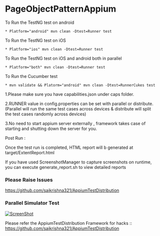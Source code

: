 # PageObjectPatternAppium

To Run the TestNG test on android
    
    * Platform="android" mvn clean -Dtest=Runner test

 To Run the TestNG test on iOS
  
    * Platform="ios" mvn clean -Dtest=Runner test

 To Run the TestNG test on iOS and android both in parallel
  
    * Platform="both" mvn clean -Dtest=Runner test
    
To Run the Cucumber test

    * mvn validate && Platorm="android" mvn clean -Dtest=RunnerCukes test
    

1.Please make sure you have capabilities.json  under caps folder.

2.RUNNER value in config.properties can be set with parallel or distribute. (Parallel will run the same test cases across devices & distribute will split the test cases randomly across devices)

3.No need to start appium server externally , framework takes case of starting and shutting down the server for you.

Post Run :

Once the test run is completed, HTML report will b generated at target/ExtentReport.html

If you have used ScreenshotManager to capture screenshots on runtime, you can execute generate_report.sh to view detailed reports

### Please Raise Issues 
https://github.com/saikrishna321/AppiumTestDistribution

### Parallel Simulator Test
[![ScreenShot](https://i.imgur.com/JDuyRX9.jpg)](https://www.youtube.com/watch?v=sf0YARF5ppQ&t=2s)


Please refer the AppiumTestDistribution Framework for hacks :: https://github.com/saikrishna321/AppiumTestDistribution
